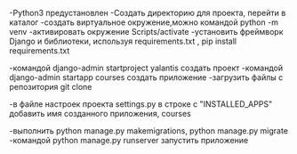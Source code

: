 
-Python3 предустановлен
-Создать директорию для проекта, перейти в каталог
-создать виртуальное окружение,можно командой  python -m venv 
-активировать окружение Scripts/activate 
-установить фреймворк Django и библиотеки, используя requirements.txt ,  pip install requirements.txt

-командой django-admin startproject yalantis создать проект
-командой django-admin startapp courses создать приложение
-загрузить файлы с репозитория git clone <repository url>

-в файле настроек проекта settings.py в строке с "INSTALLED_APPS" добавить имя созданного приложения, courses 

-выполнить python manage.py makemigrations, python manage.py migrate
-командой python manage.py runserver запустить приложение



